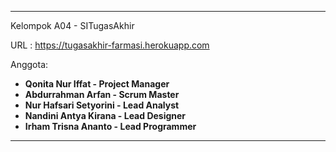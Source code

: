 
---------------------------------------------
Kelompok A04 - SITugasAkhir

URL : https://tugasakhir-farmasi.herokuapp.com

Anggota:
- **Qonita Nur Iffat - Project Manager**
- **Abdurrahman Arfan - Scrum Master**
- **Nur Hafsari Setyorini - Lead Analyst**
- **Nandini Antya Kirana - Lead Designer**
- **Irham Trisna Ananto - Lead Programmer**
---------------------------------------------
